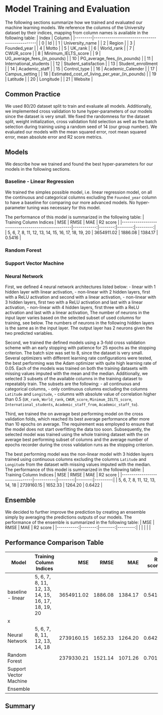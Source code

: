 # Model Training and Evaluation
The following sections summarize how we trained and evaluated our machine learning models. We reference the columns of the University dataset by their indices, mapping from column names is available in the following table:
|  Index  | Column                                         |
|---------|------------------------------------------------|
|  0      | Id                                             |
|  1      | University_name                                |
|  2      | Region                                         |
|  3      | Founded_year                                   |
|  4      | Motto                                          |
|  5      | UK_rank                                        |
|  6      | World_rank                                     |
|  7      | CWUR_score                                     |
|  8      | Minimum_IELTS_score                            |
|  9      | UG_average_fees_(in_pounds)                    |
|  10     | PG_average_fees_(in_pounds)                    |
|  11     | International_students                         |
|  12     | Student_satisfaction                           |
|  13     | Student_enrollment                             |
|  14     | Academic_staff                                 |
|  15     | Control_type                                   |
|  16     | Academic_Calender                              |
|  17     | Campus_setting                                 |
|  18     | Estimated_cost_of_living_per_year_(in_pounds)  |
|  19     | Latitude                                       |
|  20     | Longitude                                      |
|  21     | Website                                        |

## Common Practice
We used 80/20 dataset split to train and evaluate all models. Additionally, we implemented cross validation to tune hyper-parameters of our models since the dataset is very small. We fixed the randomness for the dataset split, weight initialization, cross validation fold selection as well as the batch selection during training using a random seed of 14 (our group number). We evaluated our models with the mean squared error, root mean squared error, mean absolute error and R2 score metrics. 

## Models
We describe how we trained and found the best hyper-parameters for our models in the following sections.

### Baseline - Linear Regression
We trained the simples possible model, i.e. linear regression model, on all the continuous and categorical columns excluding the `Founded_year` column to have a baseline for comparing our more advanced models. No hyper-parameter tuning was necessary for this model.

The performance of this model is summarized in the following table:
| Training Column Indices                            |         MSE |    RMSE |     MAE | R2 score |
|----------------------------------------------------|------------:|--------:|--------:|---------:|
| 5, 6, 7, 8, 11, 12, 13, 14, 15, 16, 17, 18, 19, 20 |  3654911.02 | 1886.08 | 1384.17 |   0.5416 |

### Random Forest

### Support Vector Machine

### Neural Network
First, we defined 4 neural network architectures listed below:
    - linear with 1 hidden layer with linear activation,
    - non-linear with 2 hidden layers, first with a ReLU activation and second with a linear activation,
    - non-linear with 3 hidden layers, first two with a ReLU activation and last with a linear activation,
    - non-linear with 4 hidden layers, first three with a ReLU activation and last with a linear activation,
The number of neurons in the input layer varies based on the selected subset of used columns for training, see below. The numbers of neurons in the following hidden layers is the same as in the input layer. The output layer has 2 neurons given the two predicted variables.

Second, we trained the defined models using a 3-fold cross validation scheme with an early stopping with patience for 25 epochs as the stopping criterion. The batch size was set to 8, since the dataset is very small. Several optimizers with different learning rate configurations were tested, the best performing was the Adam optimizer with quite high learning rate of 0.05. Each of the models was trained on both the training datasets with missing values imputed with the mean and the median. Additionally, we selected 3 subsets of the available columns in the training dataset to repeatably train. The subsets are the following:
    - all continuous and categorical columns,
    - only continuous columns excluding the columns `Latitude` and `Longitude`,
    - columns with absolute value of correlation higher than 0.5 (`UK_rank`, `World_rank`, `CWUR_score`, `Minimum_IELTS_score`, `International_students`, `Academic_staff_from`, `Academic_staff_to`).

Third, we trained the on average best performing model on the cross validation folds, which reached its best average performance after more than 10 epochs on average. The requirement was employed to ensure that the model does not start overfitting the data too soon. Subsequently, the selected model was trained using the whole training dataset with the on average best performing subset of columns and the average number of epochs recorder during the cross validation runs as the stopping criterion.

The best performing model was the non-linear model with 3 hidden layers trained using continuous columns excluding the columns `Latitude` and `Longitude` from the dataset with missing values imputed with the median. The performance of this model is summarized in the following table:
| Training Column Indices        |        MSE |    RMSE |     MAE | R2 score |
|--------------------------------|-----------:|--------:|--------:|---------:|
| 5, 6, 7, 8, 11, 12, 13, 14, 18 | 2739160.15 | 1652.33 | 1264.20 |   0.6422 |

## Ensemble
We decided to further improve the prediction by creating an ensemble simply by averaging the predictions outputs of our models. The performance of the ensemble is summarized in the following table:
|        MSE |    RMSE |     MAE | R2 score |
|-----------:|--------:|--------:|---------:|
|            |         |         |          |

## Performance Comparison Table
| Model                    | Training Column Indices                            |        MSE |    RMSE |     MAE | R2 score |
| -------------------------|----------------------------------------------------|-----------:|--------:|--------:|---------:|
| baseline - linear        | 5, 6, 7, 8, 11, 12, 13, 14, 15, 16, 17, 18, 19, 20 | 3654911.02 | 1886.08 | 1384.17 |   0.5416 |
| x                        |                                                    |            |         |         |          |
| Neural Network           | 5, 6, 7, 8, 11, 12, 13, 14, 18                     | 2739160.15 | 1652.33 | 1264.20 |   0.6422 |
| Random Forest            |                                                    | 2379330.21 | 1521.14 | 1071.26 |   0.7019 |
| Support Vector Machine   |                                                    |            |         |         |          |
| Ensemble                 |                                                    |            |         |         |          |

## Summary
